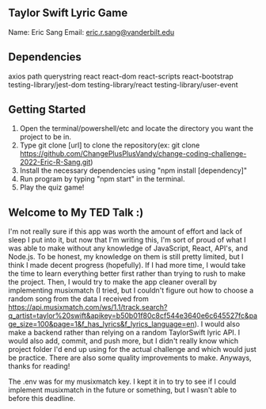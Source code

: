 ## Taylor Swift Lyric Game
Name: Eric Sang
Email: eric.r.sang@vanderbilt.edu

## Dependencies

axios
path
querystring
react
react-dom
react-scripts
react-bootstrap
testing-library/jest-dom
testing-library/react
testing-library/user-event

## Getting Started

1. Open the terminal/powershell/etc and locate the directory you want the project to be in.
2. Type git clone [url] to clone the repository(ex: git clone https://github.com/ChangePlusPlusVandy/change-coding-challenge-2022-Eric-R-Sang.git)
3. Install the necessary dependencies using "npm install [dependency]"
4. Run program by typing "npm start" in the terminal.
5. Play the quiz game!

## Welcome to My TED Talk :)

I'm not really sure if this app was worth the amount of effort and lack of sleep I put into it, but now that I'm writing this, I'm sort of proud of what I was able to make without any knowledge of JavaScript, React, API's, and Node.js. To be honest, my knowledge on them is still pretty limited, but I think I made decent progress (hopefully). If I had more time, I would take the time to learn everything better first rather than trying to rush to make the project. Then, I would try to make the app cleaner overall by implementing musixmatch (I tried, but I couldn't figure out how to choose a random song from the data I received from https://api.musixmatch.com/ws/1.1/track.search?q_artist=taylor%20swift&apikey=b50b01f80c8cf544e3640e6c645527fc&page_size=100&page=1&f_has_lyrics&f_lyrics_language=en). I would also make a backend rather than relying on a random TaylorSwift lyric API. I would also add, commit, and push more, but I didn't really know which project folder I'd end up using for the actual challenge and which would just be practice. There are also some quality improvements to make. Anyways, thanks for reading!

The .env was for my musixmatch key. I kept it in to try to see if I could implement musixmatch in the future or something, but I wasn't able to before this deadline.
